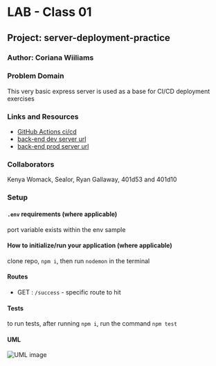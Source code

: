 # LAB - Class 01

## Project: server-deployment-practice

### Author: Coriana Wiiliams

### Problem Domain

This very basic express server is used as a base for CI/CD deployment exercises

### Links and Resources

- [GitHub Actions ci/cd](https://github.com/Coriana1/server-deployment-practice/actions)
- [back-end dev server url](https://server-deployment-practice-dev-e9du.onrender.com)
- [back-end prod server url](https://server-deployment-practice-prod-wc4b.onrender.com)

### Collaborators

Kenya Womack, Sealor, Ryan Gallaway, 401d53 and 401d10

### Setup

#### `.env` requirements (where applicable)

port variable exists within the env sample


#### How to initialize/run your application (where applicable)

clone repo, `npm i`, then run `nodemon` in the terminal

#### Routes

- GET : `/success` - specific route to hit

#### Tests

to run tests, after running `npm i`, run the command `npm test`

#### UML

![UML image](./assets//example-server-uml.png)
